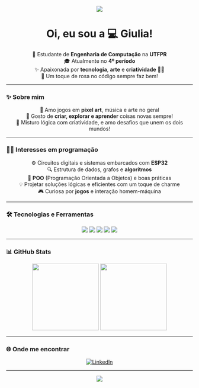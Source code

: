 <!-- Banner gigante super rosa -->
<p align="center">
  <img src="https://capsule-render.vercel.app/api?type=waving&color=ff69b4&height=300&section=header&text=Bem-vinda%20ao%20meu%20GitHub!%20💖&fontColor=ffffff&fontSize=40&animation=fadeIn" />
</p>

<h1 align="center">Oi, eu sou a 💻 Giulia!</h1>

<p align="center">
  🎀 Estudante de <strong>Engenharia de Computação</strong> na <strong>UTFPR</strong><br>
  🎓 Atualmente no <strong>4º período</strong><br>
  ✨ Apaixonada por <strong>tecnologia</strong>, <strong>arte</strong> e <strong>criatividade</strong> 🎨💡<br>
  🌸 Um toque de rosa no código sempre faz bem!
</p>

---

### ✨ Sobre mim

<p align="center">
  💖 Amo jogos em <strong>pixel art</strong>, música e arte no geral<br>
  🔧 Gosto de <strong>criar, explorar e aprender</strong> coisas novas sempre!<br>
  🎀 Misturo lógica com criatividade, e amo desafios que unem os dois mundos!
</p>

---

### 👩‍💻 Interesses em programação

<p align="center">
  ⚙️ Circuitos digitais e sistemas embarcados com <strong>ESP32</strong><br>
  🔍 Estrutura de dados, grafos e <strong>algoritmos</strong><br>
  🧠 <strong>POO</strong> (Programação Orientada a Objetos) e boas práticas<br>
  💡 Projetar soluções lógicas e eficientes com um toque de charme<br>
  🎮 Curiosa por <strong>jogos</strong> e interação homem-máquina
</p>

---

### 🛠️ Tecnologias e Ferramentas

<p align="center">
  <img src="https://img.shields.io/badge/C%20/C++-ff69b4?style=for-the-badge&logo=c&logoColor=white"/>
  <img src="https://img.shields.io/badge/Python-ff69b4?style=for-the-badge&logo=python&logoColor=white"/>
  <img src="https://img.shields.io/badge/ESP32-ff69b4?style=for-the-badge&logo=espressif&logoColor=white"/>
  <img src="https://img.shields.io/badge/Arduino-ff69b4?style=for-the-badge&logo=arduino&logoColor=white"/>
  <img src="https://img.shields.io/badge/Git-ff69b4?style=for-the-badge&logo=git&logoColor=white"/>
</p>

---

### 📊 GitHub Stats

<div align="center">
  <img height="180em" src="https://github-readme-stats.vercel.app/api?username=giulia-souza&show_icons=true&theme=tokyonight&icon_color=ff69b4&title_color=ff69b4&text_color=ffffff"/>
  <img height="180em" src="https://github-readme-stats.vercel.app/api/top-langs/?username=giulia-souza&layout=compact&theme=tokyonight&title_color=ff69b4&text_color=ffffff"/>
</div>

---

### 🌐 Onde me encontrar

<p align="center">
  <a href="https://www.linkedin.com/in/giulia-de-souza-leite" target="_blank">
    <img src="https://img.shields.io/badge/LinkedIn-ff69b4?style=for-the-badge&logo=linkedin&logoColor=white" alt="LinkedIn"/>
  </a>
</p>

---

<p align="center">
  <img src="https://capsule-render.vercel.app/api?type=waving&color=ff69b4&height=150&section=footer"/>
</p>
